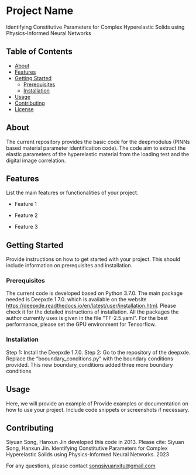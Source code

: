 # Project Name

Identifying Constitutive Parameters for Complex Hyperelastic Solids using Physics-Informed Neural Networks

## Table of Contents

- [About](#about)
- [Features](#features)
- [Getting Started](#getting-started)
  - [Prerequisites](#prerequisites)
  - [Installation](#installation)
- [Usage](#usage)
- [Contributing](#contributing)
- [License](#license)

## About

The current repository provides the basic code for the deepmodulus (PINNs based material parameter identification code). The code aim to extract the elastic parameters of the hyperelastic material from the loading test and the digital image correlation.

## Features

List the main features or functionalities of your project.

- Feature 1
  
- Feature 2
  
- Feature 3
  

## Getting Started

Provide instructions on how to get started with your project. This should include information on prerequisites and installation.

### Prerequisites

The current code is developed based on Python 3.7.0. The main package needed is  Deepxde 1.7.0. which is available on the website https://deepxde.readthedocs.io/en/latest/user/installation.html. Please check it for the detailed instructions of installation. All the packages the author currently uses is given in the file "TF-2.5.yaml". For the best performance, please set the GPU environment for Tensorflow.

### Installation

Step 1:
Install the Deepxde 1.7.0.
Step 2:
Go to the repository of the deepxde. Replace the “booundary_conditions.py” with the boundary conditions provided. This new boundary_conditions added three more boundary conditions

## Usage

Here, we will provide an example of 
Provide examples or documentation on how to use your project. Include code snippets or screenshots if necessary.

## Contributing

Siyuan Song, Hanxun Jin developed this code in 2013.
Please cite:
Siyuan Song, Hanxun Jin. Identifying Constitutive Parameters for Complex Hyperelastic Solids using Physics-Informed Neural Networks. 2023

For any questions, please contact
songsiyuanxjtu@gmail.com


